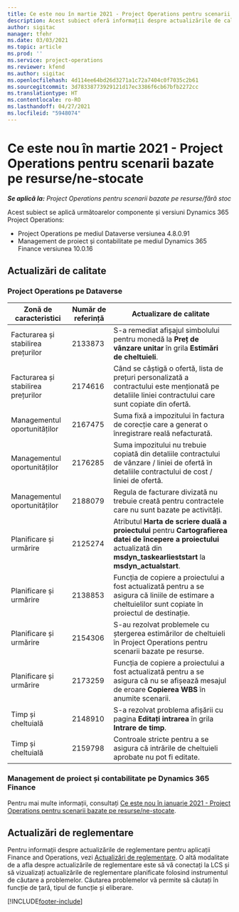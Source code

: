 ```yaml
---
title: Ce este nou în martie 2021 - Project Operations pentru scenarii bazate pe resurse/ne-stocate
description: Acest subiect oferă informații despre actualizările de calitate disponibile în lansarea din martie 2021 a Project Operations pentru scenarii bazate pe resurse/ne-stocate.
author: sigitac
manager: tfehr
ms.date: 03/03/2021
ms.topic: article
ms.prod: ''
ms.service: project-operations
ms.reviewer: kfend
ms.author: sigitac
ms.openlocfilehash: 4d114ee64bd26d3271a1c72a7404c0f7035c2b61
ms.sourcegitcommit: 3d78338773929121d17ec3386f6cb67bfb2272cc
ms.translationtype: HT
ms.contentlocale: ro-RO
ms.lasthandoff: 04/27/2021
ms.locfileid: "5948074"
---
```

# <a name="whats-new-march-2021---project-operations-for-resourcenon-stocked-based-scenarios"></a>Ce este nou în martie 2021 - Project Operations pentru scenarii bazate pe resurse/ne-stocate

_**Se aplică la:** Project Operations pentru scenarii bazate pe resurse/fără stoc_

Acest subiect se aplică următoarelor componente și versiuni Dynamics 365 Project Operations:

- Project Operations pe mediul Dataverse versiunea 4.8.0.91 
- Management de proiect și contabilitate pe mediul Dynamics 365 Finance versiunea 10.0.16 

## <a name="quality-updates"></a>Actualizări de calitate

### <a name="project-operations-on-dataverse"></a>Project Operations pe Dataverse


| **Zonă de caracteristici** | **Număr de referință** | **Actualizare de calitate** |
| --- | --- | --- |
| Facturarea și stabilirea prețurilor | 2133873 | S-a remediat afișajul simbolului pentru monedă la **Preț de vânzare unitar** în grila **Estimări de cheltuieli**. |
| Facturarea și stabilirea prețurilor | 2174616 | Când se câștigă o ofertă, lista de prețuri personalizată a contractului este menționată pe detaliile liniei contractului care sunt copiate din ofertă. |
| Managementul oportunităților | 2167475 | Suma fixă a impozitului în factura de corecție care a generat o înregistrare reală nefacturată. |
| Managementul oportunităților | 2176285 | Suma impozitului nu trebuie copiată din detaliile contractului de vânzare / liniei de ofertă în detaliile contractului de cost / liniei de ofertă. |
| Managementul oportunităților | 2188079 | Regula de facturare divizată nu trebuie creată pentru contractele care nu sunt bazate pe activități. |
| Planificare și urmărire | 2125274 | Atributul **Harta de scriere duală a proiectului** pentru **Cartografierea datei de începere a proiectului** actualizată din **msdyn\_taskearlieststart** la **msdyn\_actualstart**. |
| Planificare și urmărire | 2138853 | Funcția de copiere a proiectului a fost actualizată pentru a se asigura că liniile de estimare a cheltuielilor sunt copiate în proiectul de destinație. |
| Planificare și urmărire | 2154306 | S-au rezolvat problemele cu ștergerea estimărilor de cheltuieli în Project Operations pentru scenarii bazate pe resurse. |
| Planificare și urmărire | 2173259 | Funcția de copiere a proiectului a fost actualizată pentru a se asigura că nu se afișează mesajul de eroare **Copierea WBS** în anumite scenarii. |
| Timp și cheltuială | 2148910 | S-a rezolvat problema afișării cu pagina **Editați intrarea** în grila **Intrare de timp**. |
| Timp și cheltuială | 2159798 | Controale stricte pentru a se asigura că intrările de cheltuieli aprobate nu pot fi editate. |

### <a name="project-management-and-accounting-on-dynamics-365-finance"></a>Management de proiect și contabilitate pe Dynamics 365 Finance

Pentru mai multe informații, consultați [Ce este nou în ianuarie 2021 - Project Operations pentru scenarii bazate pe resurse/ne-stocate](whats-new-jan-2021-resource-based.md).

## <a name="regulatory-updates"></a>Actualizări de reglementare

Pentru informații despre actualizările de reglementare pentru aplicații Finance and Operations, vezi [Actualizări de reglementare](/dynamics365/finance/localizations/regulatory-updates). O altă modalitate de a afla despre actualizările de reglementare este să vă conectați la LCS și să vizualizați actualizările de reglementare planificate folosind instrumentul de căutare a problemelor. Căutarea problemelor vă permite să căutați în funcție de țară, tipul de funcție și eliberare.


[!INCLUDE[footer-include](../includes/footer-banner.md)]